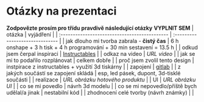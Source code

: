 # Otázky na prezentaci
**Zodpovězte prosím pro třídu pravdivě následující otázky**
**VYPLNIT SEM**
| otázka                                        | vyjádření                                                                                                |
| :-------------------------------------------- | :------------------------------                                                                          |
| jak dlouho mi tvorba zabrala - **čistý čas**  | 6 h onshape + 3 h tisk + 4 h programování + 30 min sestavení = 13.5 h                                                               |
| odkud jsem čerpal inspiraci                   | [Instructables](https://www.instructables.com/RGB-Lamp-WiFi/)                                            |
| odkaz na video                                | *URL video*                                                                                              |
| jak se mi to podařilo rozplánovat             | celkem dobře                                                                                             |
| proč jsem zvolil tento design                 | instpirace z instructables + využití 3d tiskárny                                                         |
| zapojení                                      | [gitlab](https://gitlab.spseplzen.cz/vlceka/4r-projekt-mood-lamp/-/tree/main/dokumentace/fotky/zapojeni) |
| z jakých součástí se zapojení skládá          | esp, led pásek, dupont, 3d-tisklé součásti                                                               |
| realizace                                     | *URL obrázku hotového produktu*                                                                          |
| UI                                            | *URL obrázku UI*                                                                                         |
| co se mi povedlo                              | návrh 3d modelu                                                                                          |
| co se mi nepovedlo/příště bych udělal/a jinak | nestabilní kód                                                                                           |
| zhodnocení celé tvorby (návrh známky)         |                                                                                                          |